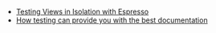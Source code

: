 - [Testing Views in Isolation with Espresso](https://blog.novoda.com/testing-views-in-isolation-with-espresso/)
- [How testing can provide you with the best documentation](https://blog.novoda.com/tests-are-the-best-documentation/)